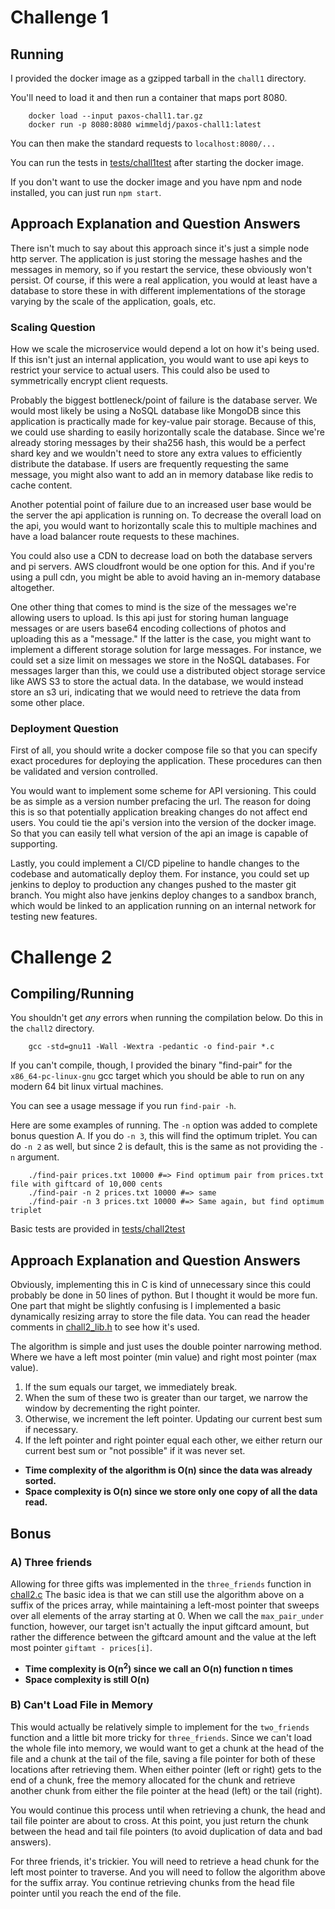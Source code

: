 # Challenge 1


## Running

I provided the docker image as a gzipped tarball in the `chall1` directory.

You'll need to load it and then run a container that maps port 8080.
```shell
    docker load --input paxos-chall1.tar.gz
    docker run -p 8080:8080 wimmeldj/paxos-chall1:latest
```
You can then make the standard requests to `localhost:8080/...`

You can run the tests in [tests/chall1test](./tests/chall1test) after starting the docker image.

If you don't want to use the docker image and you have npm and node installed, you can just run `npm
start`.


## Approach Explanation and Question Answers

There isn't much to say about this approach since it's just a simple node http server. The
application is just storing the message hashes and the messages in memory, so if you restart the
service, these obviously won't persist. Of course, if this were a real application, you would at
least have a database to store these in with different implementations of the storage varying by the
scale of the application, goals, etc.


### Scaling Question

How we scale the microservice would depend a lot on how it's being used. If this isn't just an
internal application, you would want to use api keys to restrict your service to actual users. This
could also be used to symmetrically encrypt client requests.

Probably the biggest bottleneck/point of failure is the database server. We would most likely be
using a NoSQL database like MongoDB since this application is practically made for key-value pair
storage. Because of this, we could use sharding to easily horizontally scale the database. Since
we're already storing messages by their sha256 hash, this would be a perfect shard key and we
wouldn't need to store any extra values to efficiently distribute the database. If users are
frequently requesting the same message, you might also want to add an in memory database like redis
to cache content.

Another potential point of failure due to an increased user base would be the server the api
application is running on. To decrease the overall load on the api, you would want to horizontally
scale this to multiple machines and have a load balancer route requests to these machines.

You could also use a CDN to decrease load on both the database servers and pi servers. AWS
cloudfront would be one option for this. And if you're using a pull cdn, you might be able to avoid
having an in-memory database altogether.

One other thing that comes to mind is the size of the messages we're allowing users to upload. Is
this api just for storing human language messages or are users base64 encoding collections of photos
and uploading this as a "message." If the latter is the case, you might want to implement a
different storage solution for large messages. For instance, we could set a size limit on messages
we store in the NoSQL databases. For messages larger than this, we could use a distributed object
storage service like AWS S3 to store the actual data. In the database, we would instead store an s3
uri, indicating that we would need to retrieve the data from some other place.


### Deployment Question

First of all, you should write a docker compose file so that you can specify exact procedures for
deploying the application. These procedures can then be validated and version controlled.

You would want to implement some scheme for API versioning. This could be as simple as a version
number prefacing the url. The reason for doing this is so that potentially application breaking
changes do not affect end users. You could tie the api's version into the version of the docker
image. So that you can easily tell what version of the api an image is capable of supporting.

Lastly, you could implement a CI/CD pipeline to handle changes to the codebase and automatically
deploy them. For instance, you could set up jenkins to deploy to production any changes pushed to
the master git branch. You might also have jenkins deploy changes to a sandbox branch, which would
be linked to an application running on an internal network for testing new features.


# Challenge 2


## Compiling/Running

You shouldn't get *any* errors when running the compilation below. Do this in the `chall2`
directory.
```shell
    gcc -std=gnu11 -Wall -Wextra -pedantic -o find-pair *.c
```
If you can't compile, though, I provided the binary "find-pair" for the `x86_64-pc-linux-gnu` gcc
target which you should be able to run on any modern 64 bit linux virtual machines.

You can see a usage message if you run `find-pair -h`.

Here are some examples of running. The `-n` option was added to complete bonus question A. If you do
`-n 3`, this will find the optimum triplet. You can do `-n 2` as well, but since 2 is default, this
is the same as not providing the `-n` argument.
```shell
    ./find-pair prices.txt 10000 #=> Find optimum pair from prices.txt file with giftcard of 10,000 cents
    ./find-pair -n 2 prices.txt 10000 #=> same
    ./find-pair -n 3 prices.txt 10000 #=> Same again, but find optimum triplet
```

Basic tests are provided in [tests/chall2test](./tests/chall2test)

## Approach Explanation and Question Answers

Obviously, implementing this in C is kind of unnecessary since this could probably be done in 50
lines of python. But I thought it would be more fun. One part that might be slightly confusing is I
implemented a basic dynamically resizing array to store the file data. You can read the header
comments in [chall2_lib.h](./chall2/chall2_lib.h) to see how it's used.

The algorithm is simple and just uses the double pointer narrowing method. Where we have a left most
pointer (min value) and right most pointer (max value).

1.  If the sum equals our target, we immediately break.
2.  When the sum of these two is greater than our target, we narrow the window by decrementing the
    right pointer.
3.  Otherwise, we increment the left pointer. Updating our current best sum if necessary.
4.  If the left pointer and right pointer equal each other, we either return our current best sum or
    "not possible" if it was never set.

-   **Time complexity of the algorithm is O(n) since the data was already sorted.**
-   **Space complexity is O(n) since we store only one copy of all the data read.**


## Bonus


### A) Three friends

Allowing for three gifts was implemented in the `three_friends` function in
[chall2.c](./chall2/chall2.c) The basic idea is that we can still use the algorithm above on a
suffix of the prices array, while maintaining a left-most pointer that sweeps over all elements of
the array starting at 0. When we call the `max_pair_under` function, however, our target isn't
actually the input giftcard amount, but rather the difference between the giftcard amount and the
value at the left most pointer `giftamt - prices[i]`.

-   **Time complexity is O(n<sup>2</sup>) since we call an O(n) function n times**
-   **Space complexity is still O(n)**


### B) Can't Load File in Memory

This would actually be relatively simple to implement for the `two_friends` function and a little
bit more tricky for `three_friends`. Since we can't load the whole file into memory, we would want
to get a chunk at the head of the file and a chunk at the tail of the file, saving a file pointer
for both of these locations after retrieving them. When either pointer (left or right) gets to the
end of a chunk, free the memory allocated for the chunk and retrieve another chunk from either the
file pointer at the head (left) or the tail (right).

You would continue this process until when retrieving a chunk, the head and tail file pointer are
about to cross. At this point, you just return the chunk between the head and tail file pointers (to
avoid duplication of data and bad answers).

For three friends, it's trickier. You will need to retrieve a head chunk for the left most pointer
to traverse. And you will need to follow the algorithm above for the suffix array. You continue
retrieving chunks from the head file pointer until you reach the end of the file.
